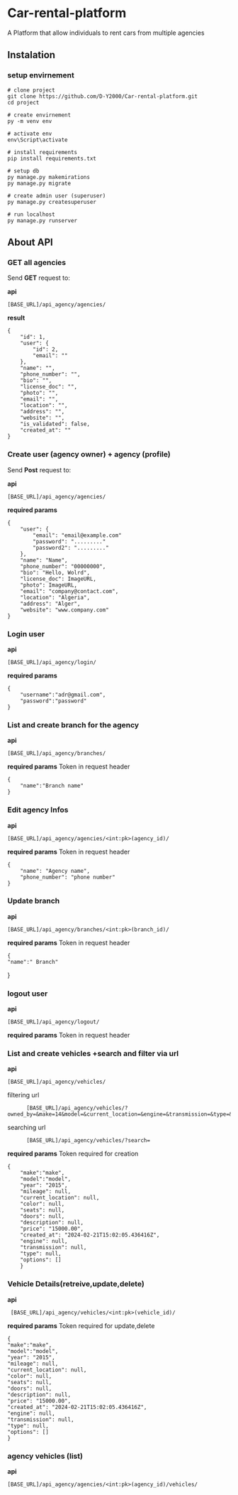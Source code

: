 # Car-rental-platform

A Platform that allow individuals to rent cars from multiple agencies

## Instalation

### setup envirnement

    # clone project
    git clone https://github.com/D-Y2000/Car-rental-platform.git
    cd project

    # create envirnement
    py -m venv env

    # activate env
    env\Script\activate

    # install requirements
    pip install requirements.txt

    # setup db
    py manage.py makemirations
    py manage.py migrate

    # create admin user (superuser)
    py manage.py createsuperuser

    # run localhost
    py manage.py runserver

## About API

### GET all agencies

Send **GET** request to:

**api**

    [BASE_URL]/api_agency/agencies/

**result**

    {
        "id": 1,
        "user": {
            "id": 2,
            "email": ""
        },
        "name": "",
        "phone_number": "",
        "bio": "",
        "license_doc": "",
        "photo": "",
        "email": "",
        "location": "",
        "address": "",
        "website": "",
        "is_validated": false,
        "created_at": ""
    }

### Create user (agency owner) + agency (profile)

Send **Post** request to:

**api**

    [BASE_URL]/api_agency/agencies/

**required params**

    {
        "user": {
            "email": "email@example.com"
            "password": "........."
            "password2": "........."
        },
        "name": "Name",
        "phone_number": "00000000",
        "bio": "Hello, Wolrd",
        "license_doc": ImageURL,
        "photo": ImageURL,
        "email": "company@contact.com",
        "location": "Algeria",
        "address": "Alger",
        "website": "www.company.com"
    }
### Login user 
**api**

    [BASE_URL]/api_agency/login/
**required params**
    
    {
        "username":"adr@gmail.com",
        "password":"password"   
    }
### List and create branch for the agency
**api**
    
    [BASE_URL]/api_agency/branches/
**required params**
    Token in request header
    
    {
        "name":"Branch name"
    }
### Edit agency Infos
**api**

    [BASE_URL]/api_agency/agencies/<int:pk>(agency_id)/
**required params**
    Token in request header
    
    {
        "name": "Agency name",
        "phone_number": "phone number"
    }
### Update branch
**api**

    [BASE_URL]/api_agency/branches/<int:pk>(branch_id)/

**required params**
    Token in request header
    
    {
    "name":" Branch"
}

### logout user 
**api**

    [BASE_URL]/api_agency/logout/


**required params**
    Token in request header
    
### List and create vehicles +search and filter via url
**api**

    [BASE_URL]/api_agency/vehicles/
  filtering url
  
          [BASE_URL]/api_agency/vehicles/?owned_by=&make=14&model=&current_location=&engine=&transmission=&type=&price=
  searching url 

          [BASE_URL]/api_agency/vehicles/?search=
**required params**
    Token required for creation

    {
        "make":"make",
        "model":"model",
        "year": "2015",
        "mileage": null,
        "current_location": null,
        "color": null,
        "seats": null,
        "doors": null,
        "description": null,
        "price": "15000.00",
        "created_at": "2024-02-21T15:02:05.436416Z",
        "engine": null,
        "transmission": null,
        "type": null,
        "options": []
        }


### Vehicle Details(retreive,update,delete)
**api**

     [BASE_URL]/api_agency/vehicles/<int:pk>(vehicle_id)/

**required params**
Token required for update,delete

    {
    "make":"make",
    "model":"model",
    "year": "2015",
    "mileage": null,
    "current_location": null,
    "color": null,
    "seats": null,
    "doors": null,
    "description": null,
    "price": "15000.00",
    "created_at": "2024-02-21T15:02:05.436416Z",
    "engine": null,
    "transmission": null,
    "type": null,
    "options": []
    }


### agency vehicles (list)
**api**

    [BASE_URL]/api_agency/agencies/<int:pk>(agency_id)/vehicles/    
